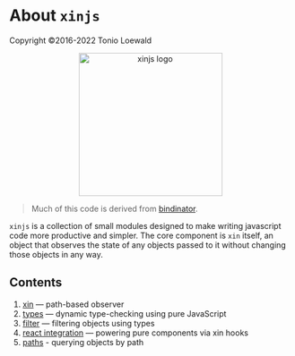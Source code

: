 # About `xinjs`

Copyright ©2016-2022 Tonio Loewald

<div style="text-align: center">
  <a href="https://xinjs.net">
    <img style="width: 256px; max-width: 80%" alt="xinjs logo" src="https://xinjs.net/xinjs-logo.svg">
  </a>
</div>

> Much of this code is derived from [bindinator](https://b8rjs.com).

`xinjs` is a collection of small modules designed to make writing javascript
code more productive and simpler. The core component is `xin` itself, an 
object that observes the state of any objects passed to it without changing
those objects in any way.

## Contents

1. [xin](xin.md) — path-based observer
2. [types](type-by-example.md) — dynamic type-checking using pure JavaScript
3. [filter](filter.md) — filtering objects using types
4. [react integration](useXin.md) — powering pure components via xin hooks
5. [paths](by-path.md) - querying objects by path